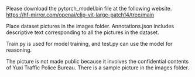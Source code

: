 Please download the pytorch_model.bin file at the following website. https://hf-mirror.com/openai/clip-vit-large-patch14/tree/main

Place dataset pictures in the images folder. Annotations.json includes descriptive text corresponding to all the pictures in the dataset.

Train.py is used for model training, and test.py can use the model for reasoning.

The picture is not made public because it involves the confidential contents of Yuxi Traffic Police Bureau. There is a sample picture in the images folder.
